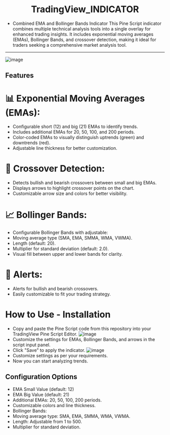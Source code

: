 ﻿<div style="text-align: center;"> 
 <h1>
 TradingView_INDICATOR
 </h1>
</div>
 
- Combined EMA and Bollinger Bands Indicator
This Pine Script indicator combines multiple technical analysis tools into a single overlay for enhanced trading insights. It includes exponential moving averages (EMAs), Bollinger Bands, and crossover detection, making it ideal for traders seeking a comprehensive market analysis tool.
---
![image](https://github.com/user-attachments/assets/495a4bd6-fad9-4a4b-a35c-a76d64468b4e)

## Features
  
# 📊 Exponential Moving Averages (EMAs):
- Configurable short (12) and big (21) EMAs to identify trends.
- Includes additional EMAs for 20, 50, 100, and 200 periods.
- Color-coded EMAs to visually distinguish uptrends (green) and downtrends (red).
- Adjustable line thickness for better customization.
# 🚀 Crossover Detection:
- Detects bullish and bearish crossovers between small and big EMAs.
- Displays arrows to highlight crossover points on the chart.
- Customizable arrow size and colors for better visibility.
# 📈 Bollinger Bands:
- Configurable Bollinger Bands with adjustable:
- Moving average type (SMA, EMA, SMMA, WMA, VWMA).
- Length (default: 20).
- Multiplier for standard deviation (default: 2.0).
- Visual fill between upper and lower bands for clarity.
# 🔔 Alerts:
- Alerts for bullish and bearish crossovers.
- Easily customizable to fit your trading strategy.

# How to Use - Installation
- Copy and paste the Pine Script code from this repository into your TradingView Pine Script Editor.
 ![image](https://github.com/user-attachments/assets/7c175a12-aca2-4fd5-b907-b69f78ef3414)
- Customize the settings for EMAs, Bollinger Bands, and arrows in the script input panel.
- Click "Save" to apply the indicator.
  ![image](https://github.com/user-attachments/assets/2a857459-b9be-47af-a06d-f15e2387ea64)
- Customize settings as per your requirements.
- Now you can start analyzing trends. 

## Configuration Options
- EMA Small Value (default: 12)
- EMA Big Value (default: 21)
- Additional EMAs: 20, 50, 100, 200 periods.
- Customizable colors and line thickness.
- Bollinger Bands:
- Moving average type: SMA, EMA, SMMA, WMA, VWMA.
- Length: Adjustable from 1 to 500.
- Multiplier for standard deviation.


